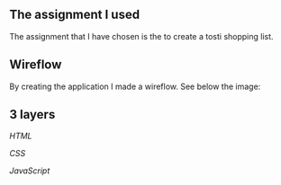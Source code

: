## The assignment I used
The assignment that I have chosen is the to create a tosti shopping list.

## Wireflow
By creating the application I made a wireflow. See below the image:


## 3 layers

*HTML*

*CSS*

*JavaScript*

